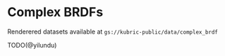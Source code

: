 # Complex BRDFs

Renderered datasets available at `gs://kubric-public/data/complex_brdf`

TODO(@yilundu)
